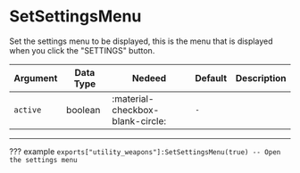 # SetSettingsMenu
Set the settings menu to be displayed, this is the menu that is displayed when you click the "SETTINGS" button.

| Argument              | Data Type                            | Nedeed                    | Default         | Description
| ----------------------| ------------------------------------ | ------------------------- |-----------------|-------------
| `active`                | boolean | :material-checkbox-blank-circle: | `-` | 

---
??? example
    ```
    exports["utility_weapons"]:SetSettingsMenu(true) -- Open the settings menu
    ```